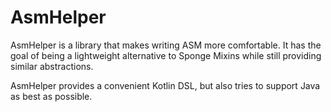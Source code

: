 # AsmHelper

AsmHelper is a library that makes writing ASM more comfortable. 
It has the goal of being a lightweight alternative to Sponge Mixins while still
providing similar abstractions. 

AsmHelper provides a convenient Kotlin DSL, but also tries to support Java as best
as possible.
